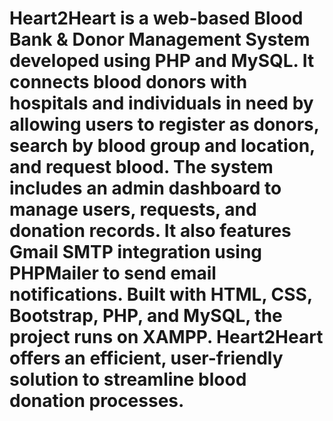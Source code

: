 # Heart2Heart is a web-based Blood Bank & Donor Management System developed using PHP and MySQL. It connects blood donors with hospitals and individuals in need by allowing users to register as donors, search by blood group and location, and request blood. The system includes an admin dashboard to manage users, requests, and donation records. It also features Gmail SMTP integration using PHPMailer to send email notifications. Built with HTML, CSS, Bootstrap, PHP, and MySQL, the project runs on XAMPP. Heart2Heart offers an efficient, user-friendly solution to streamline blood donation processes.
